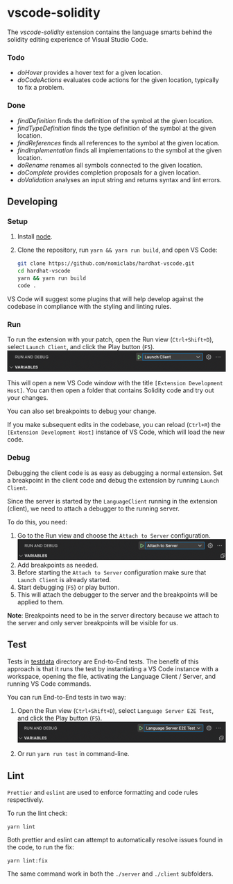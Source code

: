 # vscode-solidity

The _vscode-solidity_ extension contains the language smarts behind the solidity editing experience of Visual Studio Code.

### Todo

- _doHover_ provides a hover text for a given location.
- _doCodeActions_ evaluates code actions for the given location, typically to fix a problem.

### Done

- _findDefinition_ finds the definition of the symbol at the given location.
- _findTypeDefinition_ finds the type definition of the symbol at the given location.
- _findReferences_ finds all references to the symbol at the given location.
- _findImplementation_ finds all implementations to the symbol at the given location.
- _doRename_ renames all symbols connected to the given location.
- _doComplete_ provides completion proposals for a given location.
- _doValidation_ analyses an input string and returns syntax and lint errors.

## Developing

### Setup

1. Install [node](https://nodejs.org/en/).
2. Clone the repository, run `yarn && yarn run build`, and open VS Code:

   ```bash
   git clone https://github.com/nomiclabs/hardhat-vscode.git
   cd hardhat-vscode
   yarn && yarn run build
   code .
   ```

VS Code will suggest some plugins that will help develop against the codebase in compliance with the styling and linting rules.

### Run

To run the extension with your patch, open the Run view (`Ctrl+Shift+D`), select `Launch Client`, and click the Play button (`F5`). \
![image](docs/images/run_launch_client.png?raw=true)

This will open a new VS Code window with the title `[Extension Development Host]`. You can then open a folder that contains Solidity code and try out your changes.

You can also set breakpoints to debug your change.

If you make subsequent edits in the codebase, you can reload (`Ctrl+R`) the `[Extension Development Host]` instance of VS Code, which will load the new code.

### Debug

Debugging the client code is as easy as debugging a normal extension. Set a breakpoint in the client code and debug the extension by running `Launch Client`.

Since the server is started by the `LanguageClient` running in the extension (client), we need to attach a debugger to the running server.

To do this, you need:

1. Go to the Run view and choose the `Attach to Server` configuration. \
   ![image](docs/images/run_attach_to_server.png?raw=true)
2. Add breakpoints as needed.
3. Before starting the `Attach to Server` configuration make sure that `Launch Client` is already started.
4. Start debugging (`F5`) or play button.
5. This will attach the debugger to the server and the breakpoints will be applied to them.

**Note**: Breakpoints need to be in the server directory because we attach to the server and only server breakpoints will be visible for us.

## Test

Tests in [testdata](./test/testdata/) directory are End-to-End tests. The benefit of this approach is that it runs the test by instantiating a VS Code instance with a workspace, opening the file, activating the Language Client / Server, and running VS Code commands.

You can run End-to-End tests in two way:

1. Open the Run view (`Ctrl+Shift+D`), select `Language Server E2E Test`, and click the Play button (`F5`). \
   ![image](docs/images/run_e2e_test.png?raw=true)

2. Or run `yarn run test` in command-line.

## Lint

`Prettier` and `eslint` are used to enforce formatting and code rules respectively.

To run the lint check:

```shell
yarn lint
```

Both prettier and eslint can attempt to automatically resolve issues found in the code, to run the fix:

```shell
yarn lint:fix
```

The same command work in both the `./server` and `./client` subfolders.
